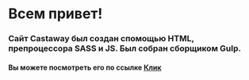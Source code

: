 # Всем привет!

### Сайт Castaway был создан спомощью HTML, препроцессора SASS и JS. Был собран сборщиком Gulp.

#### Вы можете посмотреть его по ссылке <a href='https://kaenu2.github.io/castaway/dist/' target="_blank">Клик</a>
